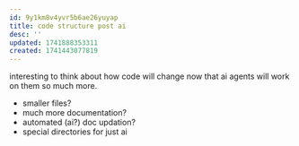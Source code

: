 ```yaml
---
id: 9y1km8v4yvr5b6ae26yuyap
title: code structure post ai
desc: ''
updated: 1741888353311
created: 1741443077819
---
```


interesting to think about how code will change now that ai agents will work on them so much more.

- smaller files?
- much more documentation?
- automated (ai?) doc updation?
- special directories for just ai
